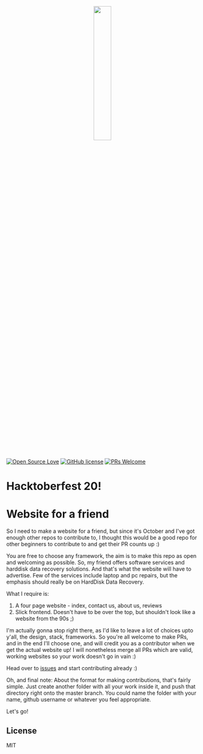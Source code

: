 <p align="center">
    <a href="https://hacktoberfest.digitalocean.com/">
        <img src="https://raw.githubusercontent.com/vinitshahdeo/Water-Monitoring-System/master/assets/Logo.svg" width="30%">
    </a>
</p>

[![Open Source Love](https://badges.frapsoft.com/os/v2/open-source.svg?v=103)](https://github.com/vinitshahdeo) [![GitHub license](https://img.shields.io/github/license/vinitshahdeo/HacktoberFest2K19?logo=GITHUB&style=flat)](https://github.com/vinitshahdeo/HacktoberFest2K19/blob/master/LICENSE) [![PRs Welcome](https://img.shields.io/badge/PRs-welcome-brightgreen.svg?style=flat&logo=git)](https://github.com/vinitshahdeo) 

# Hacktoberfest 20!

# Website for a friend

So I need to make a website for a friend, but since it's October and I've got enough other repos to contribute to, I thought this would be a good repo for other beginners to contribute to and get their PR counts up :)

You are free to choose any framework, the aim is to make this repo as open and welcoming as possible.
So, my friend offers software services and harddisk data recovery solutions. And that's what the website will have to advertise. 
Few of the services include laptop and pc repairs, but the emphasis should really be on HardDisk Data Recovery.

What I require is:
1) A four page website - index, contact us, about us, reviews
2) Slick frontend. Doesn't have to be over the top, but shouldn't look like a website from the 90s ;)

I'm actually gonna stop right there, as I'd like to leave a lot of choices upto y'all, the design, stack, frameworks.
So you're all welcome to make PRs, and in the end I'll choose one, and will credit you as a contributor when we get the actual website up!
I will nonetheless merge all PRs which are valid, working websites so your work doesn't go in vain :)

Head over to [issues](https://github.com/hot9cups/website-for-friend/issues) and start contributing already :)

Oh, and final note: About the format for making contributions, that's fairly simple. Just create another folder with all your work inside it, and push that directory right onto the master branch. You could name the folder with your name, github username or whatever you feel appropriate.

Let's go!

License
----

MIT
